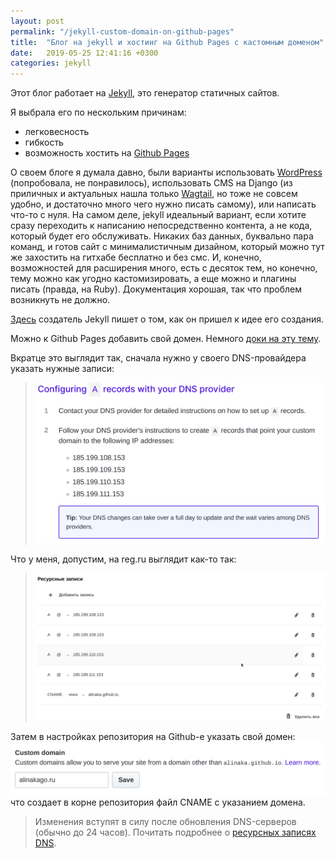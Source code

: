 ```yaml
---
layout: post
permalink: "/jekyll-custom-domain-on-github-pages"
title:  "Блог на jekyll и хостинг на Github Pages с кастомным доменом"
date:   2019-05-25 12:41:16 +0300
categories: jekyll
---
```

Этот блог работает на [Jekyll](https://jekyllrb.com/docs/), это генератор статичных сайтов.

Я выбрала его по нескольким причинам:
- легковесность
- гибкость
- возможность хостить на [Github Pages](https://pages.github.com/)

О своем блоге я думала давно, были варианты использовать [WordPress](https://ru.wordpress.com) (попробовала, не понравилось), использовать CMS на Django (из приличных и актуальных нашла только [Wagtail](https://wagtail.io/), но тоже не совсем удобно, и достаточно много чего нужно писать самому), или написать что-то с нуля. На самом деле, jekyll идеальный вариант, если хотите сразу переходить к написанию непосредственно контента, а не кода, который будет его обслуживать. Никаких баз данных, буквально пара команд, и готов сайт с минималистичным дизайном, который можно тут же захостить на гитхабе бесплатно и без смс. И, конечно, возможностей для расширения много, есть с десяток тем, но конечно, тему можно как угодно кастомизировать, а еще можно и плагины писать (правда, на Ruby). Документация хорошая, так что проблем возникнуть не должно. 

[Здесь](https://tom.preston-werner.com/2008/11/17/blogging-like-a-hacker.html) создатель Jekyll пишет о том, как он пришел к идее его создания.

Можно к Github Pages добавить свой домен. Немного [доки на эту тему](https://help.github.com/en/articles/quick-start-setting-up-a-custom-domain).

Вкратце это выглядит так, сначала нужно у своего DNS-провайдера указать нужные записи:

> ![Configuring A records with your DNS provider](/assets/img/Screenshot-2019-05-25-14:18:16.png)

Что у меня, допустим, на reg.ru выглядит как-то так:
> ![Настройка ресурсных записей DNS на reg.ru](/assets/img/Screenshot-2019-05-25-14:23:40.png)


Затем в настройках репозитория на Github-е указать свой домен:
![Настройка Github Pages для использования кастомного домена](/assets/img/Screenshot-2019-05-25-14:27:15.png)
что создает в корне репозитория файл CNAME с указанием домена.

> Изменения вступят в силу после обновления DNS-серверов (обычно до 24 часов).
> Почитать подробнее о [ресурсных записях DNS](https://www.reg.ru/support/dns/Nastroika-zony/chto-takoe-resursnye-zapisi-dns).
